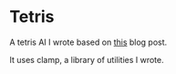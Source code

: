 # Tetris
A tetris AI I wrote based on [this](https://codemyroad.wordpress.com/2013/04/14/tetris-ai-the-near-perfect-player/) blog post.

It uses clamp, a library of utilities I wrote.
